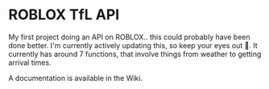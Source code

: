 # ROBLOX TfL API

My first project doing an API on ROBLOX.. this could probably have been done better. I'm currently actively updating this, so keep your eyes out :eyes:. It currently has around 7 functions, that involve things from weather to getting arrival times.

A documentation is available in the Wiki.
